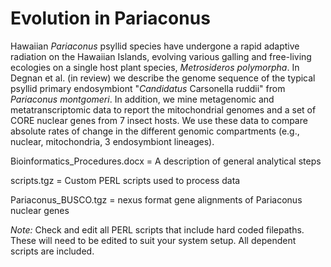 # Evolution in Pariaconus

Hawaiian *Pariaconus* psyllid species have undergone a rapid adaptive radiation on the Hawaiian Islands, evolving various galling and free-living ecologies on a single host plant species, *Metrosideros polymorpha*. In Degnan et al. (in review) we describe the genome sequence of the typical psyllid primary endosymbiont "*Candidatus* Carsonella ruddii" from *Pariaconus montgomeri*. In addition, we mine metagenomic and metatranscriptomic data to report the mitochondrial genomes and a set of CORE nuclear genes from 7 insect hosts. We use these data to compare absolute rates of change in the different genomic compartments (e.g., nuclear, mitochondria, 3 endosymbiont lineages).

Bioinformatics_Procedures.docx = A description of general analytical steps 

scripts.tgz = Custom PERL scripts used to process data

Pariaconus_BUSCO.tgz = nexus format gene alignments of Pariaconus nuclear genes

*Note:* Check and edit all PERL scripts that include hard coded filepaths. These will need to be edited to suit your system setup. All dependent scripts are included.
